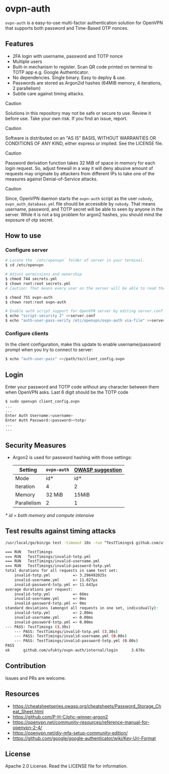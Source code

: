 # ovpn-auth

`ovpn-auth` is a easy-to-use multi-factor authentication solution for OpenVPN that supports both password and Time-Based OTP nonces.

## Features

- 2FA login with username, password and TOTP nonce
- Multiple users
- Built-in mechanism to register. Scan QR code printed on terminal to TOTP app e.g. Google Authenticator.
- No dependencies. Single binary. Easy to deploy & use.
- Passwords are stored as Argon2id hashes (64MiB memory, 4 iterations, 2 parallelism)
- Subtle care against timing attacks.

> [!CAUTION]
> Solutions in this repository may not be safe or secure to use. Review it before use. Take your own risk. If you find an issue, report.

> [!CAUTION]
> Software is distributed on an "AS IS" BASIS, WITHOUT WARRANTIES OR CONDITIONS OF ANY KIND, either express or implied. See the LICENSE file.

> [!CAUTION]
> Password derivation function takes 32 MiB of space in memory for each login request. So, adjust firewall in a way it will deny abusive amount of requests may originate by attackers from different IPs to take one of the measures against Denial-of-Service attacks.

> [!CAUTION]
> Since, OpenVPN daemon starts the `ovpn-auth` script as the user `nobody`, `ovpn_auth_database.yml` file should be accessible by `nobody`. That means username, password, and TOTP secret will be able to seen by anyone in the server. While it is not a big problem for argon2 hashes, you should mind the exposure of otp secret.

## How to use

### Configure server

```sh
# Locate the `/etc/openvpn` folder of server in your terminal.
$ cd /etc/openvpn

# Adjust permissions and ownership
$ chmod 744 secrets.yml
$ chown root:root secrets.yml
# Caution: That means every user on the server will be able to read the content of secrets file.

$ chmod 755 ovpn-auth
$ chown root:root ovpn-auth

# Enable auth script support for OpenVPN server by editing server.conf file in the server.
$ echo "script-security 2" >>server.conf
$ echo "auth-user-pass-verify /etc/openvpn/ovpn-auth via-file" >>server.conf
```

### Configure clients

In the client configuration, make this update to enable username/password prompt when you try to connect to server:

```sh
$ echo "auth-user-pass" >>/path/to/client_config.ovpn
```

## Login

Enter your password and TOTP code without any character between them when OpenVPN asks. Last 6 digit should be the TOTP code

```sh
$ sudo openvpn client_config.ovpn
...
...
Enter Auth Username:<username>
Enter Auth Password:<password><totp>
...
...
```

## Security Measures

- Argon2 is used for password hashing with those settings:

  | Setting     | `ovpn-auth` | [OWASP suggestion](https://cheatsheetseries.owasp.org/cheatsheets/Password_Storage_Cheat_Sheet.html#argon2id) |
  | ----------- | ----------- | ------------------------------------------------------------------------------------------------------------- |
  | Mode        | id\*        | id\*                                                                                                          |
  | Iteration   | 4           | 2                                                                                                             |
  | Memory      | 32 MiB      | 15MiB                                                                                                         |
  | Parallelism | 2           | 1                                                                                                             |

_\* id = both memory and compute intensive_

## Test results against timing attacks

```sh
/usr/local/go/bin/go test -timeout 10s -run ^TestTimings$ github.com/ufukty/ovpn-auth/internal/login -v -count=1

=== RUN   TestTimings
=== RUN   TestTimings/invalid-totp.yml
=== RUN   TestTimings/invalid-username.yml
=== RUN   TestTimings/invalid-password-totp.yml
total durations for all requests in same test set:
    invalid-totp.yml          => 3.296492025s
    invalid-username.yml      => 11.827µs
    invalid-password-totp.yml => 11.643µs
average durations per request:
    invalid-totp.yml          => 66ms
    invalid-username.yml      => 0ms
    invalid-password-totp.yml => 0ms
standard deviations (amongst all requests in one set, individually):
    invalid-totp.yml          => 2.80ms
    invalid-username.yml      => 0.00ms
    invalid-password-totp.yml => 0.00ms
--- PASS: TestTimings (3.30s)
    --- PASS: TestTimings/invalid-totp.yml (3.30s)
    --- PASS: TestTimings/invalid-username.yml (0.00s)
    --- PASS: TestTimings/invalid-password-totp.yml (0.00s)
PASS
ok      github.com/ufukty/ovpn-auth/internal/login      3.678s
```

## Contribution

Issues and PRs are welcome.

## Resources

- https://cheatsheetseries.owasp.org/cheatsheets/Password_Storage_Cheat_Sheet.html
- https://github.com/P-H-C/phc-winner-argon2
- https://openvpn.net/community-resources/reference-manual-for-openvpn-2-4/
- https://openvpn.net/diy-mfa-setup-community-edition/
- https://github.com/google/google-authenticator/wiki/Key-Uri-Format

## License

Apache 2.0 License. Read the LICENSE file for information.
